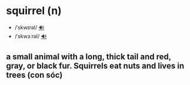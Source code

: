 # squirrel (n)

- /ˈskwɪrəl/ [🔊](https://www.oxfordlearnersdictionaries.com/media/english/uk_pron/s/squ/squir/squirrel__gb_1.mp3)
- /ˈskwɜːrəl/ [🔊](https://www.oxfordlearnersdictionaries.com/media/english/us_pron/s/squ/squir/squirrel__us_1.mp3)

## a small animal with a long, thick tail and red, gray, or black fur. Squirrels eat nuts and lives in trees (con sóc)

